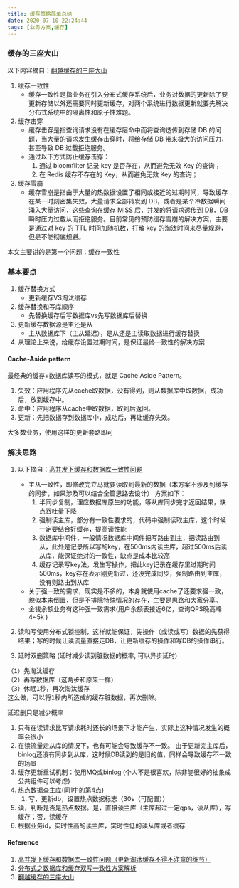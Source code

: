 ```yaml
---
title: 缓存策略简单总结
date: 2020-07-10 22:24:44
tags: [业务方案,缓存]
---
```


### 缓存的三座大山
以下内容摘自：[翻越缓存的三座大山](https://mp.weixin.qq.com/s/ziJ8OFiLA1it3sQvycN7Mg)
1. 缓存一致性
	- 缓存一致性是指业务在引入分布式缓存系统后，业务对数据的更新除了要更新存储以外还需要同时更新缓存，对两个系统进行数据更新就要先解决分布式系统中的隔离性和原子性难题。
2. 缓存击穿
	- 缓存击穿是指查询请求没有在缓存层命中而将查询透传到存储 DB 的问题，当大量的请求发生缓存击穿时，将给存储 DB 带来极大的访问压力，甚至导致 DB 过载拒绝服务。
	- 通过以下方式防止缓存击穿：
		1. 通过 bloomfilter 记录 key 是否存在，从而避免无效 Key 的查询；
		2. 在 Redis 缓存不存在的 Key，从而避免无效 Key 的查询；
3. 缓存雪崩	
	- 缓存雪崩是指由于大量的热数据设置了相同或接近的过期时间，导致缓存在某一时刻密集失效，大量请求全部转发到 DB，或者是某个冷数据瞬间涌入大量访问，这些查询在缓存 MISS 后，并发的将请求透传到 DB，DB 瞬时压力过载从而拒绝服务。目前常见的预防缓存雪崩的解决方案，主要是通过对 key 的 TTL 时间加随机数，打散 key 的淘汰时间来尽量规避，但是不能彻底规避。

本文主要讲的是第一个问题：缓存一致性

### 基本要点

1. 缓存替换方式
	- 更新缓存VS淘汰缓存
2. 缓存替换和写库顺序
	- 先替换缓存后写数据库vs先写数据库后替换
3. 更新缓存数据源是主还是从
	- 主从数据库下（主从延迟），是从还是主读取数据进行缓存替换
4. 从理论上来说，给缓存设置过期时间，是保证最终一致性的解决方案

#### Cache-Aside pattern

最经典的缓存+数据库读写的模式，就是 Cache Aside Pattern。

1. 失效：应用程序先从cache取数据，没有得到，则从数据库中取数据，成功后，放到缓存中。
2. 命中：应用程序从cache中取数据，取到后返回。
3. 更新：先把数据存到数据库中，成功后，再让缓存失效。

大多数业务，使用这样的更新套路即可

### 解决思路

1. 以下摘自：[高并发下缓存和数据库一致性问题](https://blog.csdn.net/ZLHZHJ/article/details/80176988)
	- 主从一致性，即修改完立马就要读取到最新的数据（本方案不涉及到缓存的同步，如果涉及可以结合全篇思路去设计） 方案如下：
		1. 半同步复制，理应数据库原生的功能，等从库同步完才返回结果，缺点吞吐量下降
		2. 强制读主库，部分有一致性要求的，代码中强制读取主库，这个时候一定要结合好缓存，提高读性能
		3. 数据库中间件，一般情况数据库中间件把写路由到主，把读路由到从，此处是记录所以写的key，在500ms内读主库，超过500ms后读从库，能保证绝对的一致性，缺点是成本比较高
		4. 缓存记录写key法，发生写操作，把此key记录在缓存里过期时间500ms，key存在表示刚更新过，还没完成同步，强制路由到主库，没有则路由到从库
	- 关于强一致的需求，现实是不多的，本身就使用cache了还要求强一致，貌似本末倒置，但是不排除特殊情况的存在，主要是思路和大家分享。
	- 金钱余额业务有这种强一致需求(用户余额表接近6亿，查询QPS晚高峰4~5k )

2. 读和写使用分布式锁控制，这样就能保证，先操作（或读或写）数据的先获得结果；写的时候让读流量直接走DB，让更新缓存的操作和写DB的操作串行。
3. 延时双删策略 (延时减少读到脏数据的概率, 可以异步延时)
<pre>
（1）先淘汰缓存
（2）再写数据库（这两步和原来一样）
（3）休眠1秒，再次淘汰缓存
这么做，可以将1秒内所造成的缓存脏数据，再次删除。
</pre>
延迟删只是减少概率
  1. 只有在读请求比写请求耗时还长的场景下才能产生，实际上这种情况发生的概率会很小
  2. 在读流量走从库的情况下，也有可能会导致缓存不一致。
    由于更新完主库后，binlog还没有同步到从库，这时候DB读到的是旧的值，同样会导致缓存不一致的场景
4. 缓存更新重试机制：使用MQ或binlog (个人不是很喜欢，除非能很好的抽象成公共组件可以考虑)
5. 热点数据查主库(同1中的第4点)  
	1. 写，更新db，设置热点数据标志（30s（可配置））
  2. 读，判断是否是热点数据。是，直接读主库（主库超过一定qps，读从库），写缓存；否，读缓存
6. 根据业务id，实时性高的读主库，实时性低的读从库或者缓存




#### Reference

1. [高并发下缓存和数据库一致性问题（更新淘汰缓存不得不注意的细节）](https://blog.csdn.net/ZLHZHJ/article/details/80176988)
2. [分布式之数据库和缓存双写一致性方案解析](https://www.cnblogs.com/rjzheng/p/9041659.html)
3. [翻越缓存的三座大山](https://mp.weixin.qq.com/s/ziJ8OFiLA1it3sQvycN7Mg)

